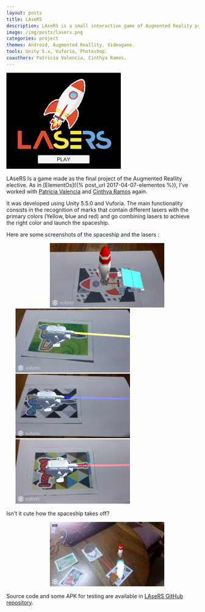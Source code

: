 ```yaml
---
layout: posts
title: LAseRS
description: LAseRS is a small interactive game of Augmented Reality programmed in Unity 5.5.0 that makes use of the tool Vuforia.
image: /img/posts/lasers.png
categories: project
themes: Android, Augmented Reallity, Videogame.
tools: Unity 5.x, Vuforia, Photoshop.
coauthors: Patricia Valencia, Cinthya Ramos.
---
```


![Logo Lasers](/img/posts/lasers.png)

<span>LAseRS</span> Is a game made as the final project of the Augmented Reallity elective. As in [ElementOs]({% post_url 2017-04-07-elementos %}), I've worked with [Patricia Valencia](https://github.com/patriv) and
[Cinthya Ramos](https://github.com/CinthyaRamos) again.

It was developed using Unity 5.5.0 and Vuforia. The main functionality consists in the recognition of marks that contain different lasers with the primary colors (Yellow, blue and red) and go combining lasers to achieve the right color and launch the spaceship.

Here are some screenshots of the spaceship and the lasers :

<ul style="display:table; margin: 0 auto;">
<img alt="Nave" src="https://github.com/leotms/LAseRS/blob/master/Images/Cohete_RA.jpg?raw=true" width="300px !important;" >
</ul>

<ul style="display:table; margin: 0 auto;">
<img alt="Laser Rojo" src="https://github.com/leotms/LAseRS/blob/master/Images/Pistola_LaserAmarillo_RA.jpg?raw=true" width="300px" >
<img alt="Laser Azul" src="https://github.com/leotms/LAseRS/blob/master/Images/Pistola_LaserAzul_RA.jpg?raw=true" width="300px" >
<img alt="Laser Amarillo" src="https://github.com/leotms/LAseRS/blob/master/Images/Pistola_LaserRojo_RA.jpg?raw=true" width="300px" >
</ul>

Isn't it cute how the spaceship takes off?

<ul style="display:table; margin: 0 auto;">
<img alt="Cohete" src="https://github.com/leotms/LAseRS/blob/master/Images/Despegue_Cohete.jpg?raw=true" width="300px !important;" >
</ul>

Source code and some APK for testing are available in [LAseRS GitHub repository](https://github.com/leotms/LAseRS).
